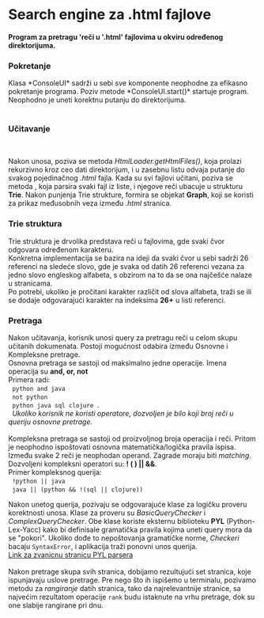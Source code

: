 <h1>
<b>Search engine za .html fajlove</b>
</h1>

<h4>
Program za pretragu 'reči u '.html' fajlovima u okviru određenog direktorijuma.<br>
<h4>
  
<h3>
<b>Pokretanje</b><br></h3>
<p>
Klasa *ConsoleUI* sadrži u sebi sve komponente neophodne za efikasno pokretanje programa. 
Poziv metode *ConsoleUI.start()* startuje program. 
Neophodno je uneti korektnu putanju do direktorijuma. <br><br>
</p>
<h3><b>Učitavanje</b></h3><br>
 
<p>
Nakon unosa, poziva se metoda <i>HtmlLoader.getHtmlFiles()</i>, koja prolazi rekurzivno kroz ceo dati direktorijum, i u zasebnu listu odvaja putanje do svakog pojedinačnog <i>.html</i> fajla. Kada su svi fajlovi učitani, poziva se metoda <i?Parser.parse()</i>, koja parsira svaki fajl iz liste, i njegove reči ubacuje u strukturu <b>Trie</b>. 
Nakon punjenja Trie strukture, formira se objekat <b>Graph</b>, koji se koristi za prikaz međusobnih veza između <i>.html</i> stranica. 
</p>

<h3>Trie struktura</h3>
<p>
Trie struktura je drvolika predstava reči u fajlovima, gde svaki čvor odgovara određenom karakteru.<br>
Konkretna implementacija se bazira na ideji da svaki čvor u sebi sadrži 26 referenci na sledeće slovo, gde je svaka od datih 26 referenci vezana za jedno slovo engleskog alfabeta, s obzirom na to da se ona najčešće nalaze u stranicama.
<br>
Po potrebi, ukoliko je pročitani karakter različit od slova alfabeta, traži se ili se dodaje odgovarajući karakter 
  na indeksima <b>26+</b> u listi referenci.
</p>

<h3>Pretraga</h3>
<p>
Nakon učitavanja, korisnik unosi query za pretragu reči u celom skupu učitanih dokumenata. 
Postoji mogućnost odabira između Osnovne i Kompleksne pretrage.<br> 
  Osnovna pretraga se sastoji od maksimalno jedne operacije. Imena operacija su <b> and, or, not </b><br>
  Primera radi:
  <br>&nbsp <code>python and java</code><br>
  &nbsp <code>not python </code><br>
  &nbsp <code>python java sql clojure </code>.<br>
  &nbsp <i>Ukoliko korisnik ne koristi operatore, dozvoljen je bilo koji broj reči u queriju osnovne pretrage. </i>
<br><br>
Kompleksna pretraga se sastoji od proizvoljnog broja operacija i reči. Pritom je neophodno ispoštovati osnovna matematička/logička pravila ispisa. Između svake 2 reči je neophodan operand. Zagrade moraju biti <i>matching</i>.
  <br>Dozvoljeni kompleksni operatori su: <b> ! ( ) || &&</b>.
<br>Primer kompleksnog querija:<br>
  &nbsp <code>!python || java</code> 
  <br>
  &nbsp <code>java || (python && !(sql || clojure))</code>


</p>

<p>
Nakon unetog querija, pozivaju se odgovarajuće klase za logičku proveru korektnosti unosa. Klase za proveru su 
  <i>BasicQueryChecker</i> i <i>ComplexQueryChecker</i>.
  Obe klase koriste eksternu biblioteku <b>PYL</b> (Python-Lex-Yacc) kako bi definisale gramatička pravila kojima uneti query mora da se "pokori". Ukoliko dođe to nepoštovanja gramatičke norme, <i>Checkeri</i> bacaju <code>SyntaxError</code>, i aplikacija traži ponovni unos querija.
  <br><a href="https://www.dabeaz.com/ply/"> Link za zvanicnu stranicu PYL parsera </a><br>
<br>
Nakon pretrage skupa svih stranica, dobijamo rezultujući set stranica, koje ispunjavaju uslove pretrage. Pre nego što ih ispišemo u terminalu, pozivamo metodu za <i>rangiranje</i> datih stranica, tako da najrelevantnije stranice, sa najvećim rezultatom operacije <code>rank</code> budu istaknute na vrhu pretrage, dok su one slabije rangirane pri dnu.
</p>
